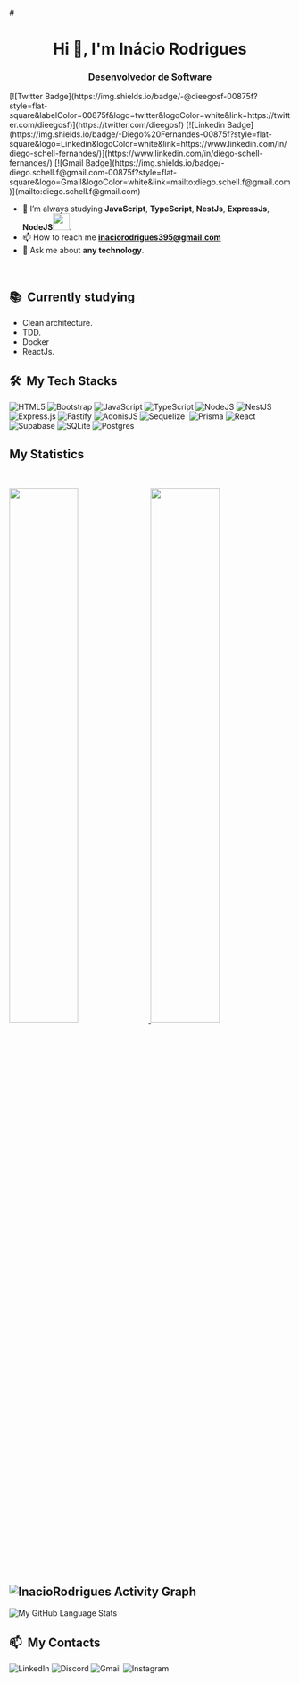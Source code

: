 #<h1 align="center">Hi 👋, I'm Inácio Rodrigues</h1>
<h3 align="center"> Desenvolvedor de Software </h3>
[![Twitter Badge](https://img.shields.io/badge/-@dieegosf-00875f?style=flat-square&labelColor=00875f&logo=twitter&logoColor=white&link=https://twitter.com/dieegosf)](https://twitter.com/dieegosf) 
[![Linkedin Badge](https://img.shields.io/badge/-Diego%20Fernandes-00875f?style=flat-square&logo=Linkedin&logoColor=white&link=https://www.linkedin.com/in/diego-schell-fernandes/)](https://www.linkedin.com/in/diego-schell-fernandes/) 
[![Gmail Badge](https://img.shields.io/badge/-diego.schell.f@gmail.com-00875f?style=flat-square&logo=Gmail&logoColor=white&link=mailto:diego.schell.f@gmail.com)](mailto:diego.schell.f@gmail.com)

<!--
**InacioRodrigues/inaciorodrigues** is a ✨ _special_ ✨ repository because its `README.md` (this file) appears on your GitHub profile.



<p align="center"><img src="https://thumbs.gfycat.com/GoodnaturedFondGaur-size_restricted.gif" alt="Synthwave" height="50%" width="100%"></p>


  ## 🧭 &nbsp;About Me

   - 📚 Computer engineering student at Universidade Lusíada de Angola.
  <!-- - 🔭 I'm currently working on <a href="#">MyJob</a> -->
  - 🌱  I’m always studying **JavaScript**, **TypeScript**, **NestJs**,  **ExpressJs**, **NodeJS**<img src="https://media.giphy.com/media/WUlplcMpOCEmTGBtBW/giphy.gif" width="30">.
   - 📫 How to reach me **inaciorodrigues395@gmail.com**
 - 💬 Ask me about **any technology**.
  <br>

  <div>

  ## 📚 &nbsp;Currently studying

  - Clean architecture.
  - TDD.
  - Docker
  - ReactJs.
 
  </div>

  <div>

  ## 🛠️ &nbsp;My Tech Stacks
  ![HTML5](https://img.shields.io/badge/html5-%23E34F26.svg?style=for-the-badge&logo=html5&logoColor=white)
  ![Bootstrap](https://img.shields.io/badge/bootstrap-%238511FA.svg?style=for-the-badge&logo=bootstrap&logoColor=white)
  ![JavaScript](https://img.shields.io/badge/javascript-%23323330.svg?style=for-the-badge&logo=javascript&logoColor=%23F7DF1E)
  ![TypeScript](https://img.shields.io/badge/typescript-%23007ACC.svg?style=for-the-badge&logo=typescript&logoColor=white)
  ![NodeJS](https://img.shields.io/badge/node.js-6DA55F?style=for-the-badge&logo=node.js&logoColor=white)
  ![NestJS](https://img.shields.io/badge/nestjs-%23E0234E.svg?style=for-the-badge&logo=nestjs&logoColor=white)
  ![Express.js](https://img.shields.io/badge/express.js-%23404d59.svg?style=for-the-badge&logo=express&logoColor=%2361DAFB)
  ![Fastify](https://img.shields.io/badge/fastify-%23000000.svg?style=for-the-badge&logo=fastify&logoColor=white)
  ![AdonisJS](https://img.shields.io/badge/adonisjs-%23220052.svg?style=for-the-badge&logo=adonisjs&logoColor=white)
  ![Sequelize](https://img.shields.io/badge/Sequelize-52B0E7?style=for-the-badge&logo=Sequelize&logoColor=white)&nbsp;
  ![Prisma](https://img.shields.io/badge/Prisma-3982CE?style=for-the-badge&logo=Prisma&logoColor=white)
  ![React](https://img.shields.io/badge/react-%2320232a.svg?style=for-the-badge&logo=react&logoColor=%2361DAFB)
  ![Supabase](https://img.shields.io/badge/Supabase-3ECF8E?style=for-the-badge&logo=supabase&logoColor=white)
  ![SQLite](https://img.shields.io/badge/sqlite-%2307405e.svg?style=for-the-badge&logo=sqlite&logoColor=white)
  ![Postgres](https://img.shields.io/badge/postgres-%23316192.svg?style=for-the-badge&logo=postgresql&logoColor=white)
</div>


<h2> My Statistics</h2>
<br/>
<p align="left">
  <a href="https://ildeberto.com/">
  <img width="49.5%" src="https://github-readme-stats.vercel.app/api?username=inaciorodrigues&show_icons=true&theme=algolia&hide_border=true" />
    <img width="49.5%" src="https://github-readme-streak-stats.herokuapp.com/?user=inaciorodrigues&theme=algolia&hide_border=true" />
  </a>
</p>

![InacioRodrigues Activity Graph](https://activity-graph.herokuapp.com/graph?username=inaciorodrigues_title=ildysilva%20Trips's%20Contribution%20Graph&theme=algolia&bg_color=071e26&hide_border=true&line=d3eaf2&point=134b5f)
------
![My GitHub Language Stats](https://github-readme-stats.vercel.app/api/top-langs/?username=inaciorodrigues&langs_count=3&theme=algolia)
 
 ## 📫 &nbsp;My Contacts
![LinkedIn](https://img.shields.io/badge/linkedin-%230077B5.svg?style=for-the-badge&logo=linkedin&logoColor=white)
![Discord](https://img.shields.io/badge/Discord-%235865F2.svg?style=for-the-badge&logo=discord&logoColor=white)
![Gmail](https://img.shields.io/badge/Gmail-D14836?style=for-the-badge&logo=gmail&logoColor=white)
![Instagram](https://img.shields.io/badge/Instagram-%23E4405F.svg?style=for-the-badge&logo=Instagram&logoColor=white)

